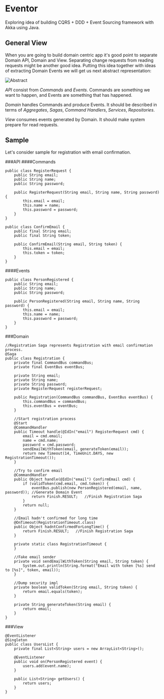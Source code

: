 Eventor
=======

Exploring idea of building CQRS + DDD + Event Sourcing framework with Akka using Java.


General View
-------

When you are going to build domain centric app it's good point to separate Domain API, Domain and View. Separating change requests from reading requests might be another good idea.  Putting this idea together with ideas of extracting Domain Events we will get us next abstract representation:


![Abstract][1]

  [1]: http://goo.gl/lSei7P

*API* consist from *Commands* and *Events*. Commands are something we want to happen, and Events are something that has happened.

*Domain* handles Commands and produce Events. It should be described in terms of *Aggregates*, *Sagas*, *Command Handlers*, *Services*, *Repositories*.

*View* consumes events generated by Domain. It should make system prepare for read requests.


Sample
-------

Let's consider sample for registration with email confirmation.

###API
####Commands

    
    public class RegisterRequest {
        public String email;
        public String name;
        public String password;
    
        public RegisterRequest(String email, String name, String password) {
            this.email = email;
            this.name = name;
            this.password = password;
        }
    }
    
    public class ConfirmEmail {
        public final String email;
        public final String token;
    
        public ConfirmEmail(String email, String token) {
            this.email = email;
            this.token = token;
        }
    }

####Events
    
    public class PersonRegistered {
        public String email;
        public String name;
        public String password;
    
        public PersonRegistered(String email, String name, String password) {
            this.email = email;
            this.name = name;
            this.password = password;
        }
    }

###Domain
    
    
    
    //Registration Saga represents Registration with email confirmation process.
    @Saga
    public class Registration {
        private final CommandBus commandBus;
        private final EventBus eventBus;
    
        private String email;
        private String name;
        private String password;
        private RegisterRequest registerRequest;
    
        public Registration(CommandBus commandBus, EventBus eventBus) {
            this.commandBus = commandBus;
            this.eventBus = eventBus;
        }
    
        //Start registration process
        @Start
        @CommandHandler
        public Timeout handle(@IdIn("email") RegisterRequest cmd) {
            email = cmd.email;
            name = cmd.name;
            password = cmd.password;
            sendEmailWithToken(email, generateToken(email));
            return new Timeout(14, TimeUnit.DAYS, new RegistrationTimeout());
        }
    
        //Try to confirm email
        @CommandHandler
        public Object handle(@IdIn("email") ConfirmEmail cmd) {
            if (validToken(cmd.email, cmd.token)) {
                eventBus.publish(new PersonRegistered(email, name, password)); //Generate Domain Event
                return Finish.RESULT;   //Finish Registration Saga
            }
            return null;
        }
    
        //Email hadn't confirmed for long time
        @OnTimeout(RegistrationTimeout.class)
        public Object hadntConfirmedForLongTime() {
            return Finish.RESULT;   //Finish Registration Saga
        }
    
        private static class RegistrationTimeout {
        }
    
        //Fake email sender
        private void sendEmailWithToken(String email, String token) {
            System.out.println(String.format("Email with token [%s] send to [%s]", token, email));
        }
    
        //Dump security impl
        private boolean validToken(String email, String token) {
            return email.equals(token);
        }
    
        private String generateToken(String email) {
            return email;
        }
    }

###View
    
    
    
    @EventListener
    @Singleton
    public class UsersList {
        private final List<String> users = new ArrayList<String>();
    
        @EventListener
        public void on(PersonRegistered event) {
            users.add(event.name);
        }
    
        public List<String> getUsers() {
            return users;
        }
    }
